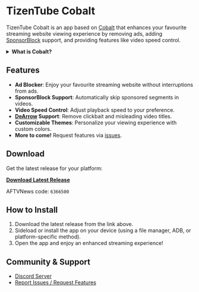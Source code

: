 # TizenTube Cobalt

TizenTube Cobalt is an app based on [Cobalt](https://cobalt.dev) that enhances your favourite streaming website viewing experience by removing ads, adding [SponsorBlock](https://sponsor.ajay.app/) support, and providing features like video speed control.

<details>
<summary><strong>What is Cobalt?</strong></summary>

Cobalt is a lightweight, cross-platform application container and runtime for HTML5-based apps, originally developed by Google for embedded and resource-constrained devices (like smart TVs, set-top boxes, and game consoles). It implements a subset of the W3C HTML5 standard and runs web apps with high performance on a wide range of hardware.

</details>

## Features

- **Ad Blocker**: Enjoy your favourite streaming website without interruptions from ads.
- **SponsorBlock Support**: Automatically skip sponsored segments in videos.
- **Video Speed Control**: Adjust playback speed to your preference.
- **[DeArrow](https://dearrow.ajay.app/) Support**: Remove clickbait and misleading video titles.
- **Customizable Themes**: Personalize your viewing experience with custom colors.
- **More to come!** Request features via [issues](https://github.com/reisxd/TizenTube/issues/new).

## Download

Get the latest release for your platform:

[**Download Latest Release**](https://github.com/reisxd/TizenTube/releases/latest)

AFTVNews code: `6366500`

## How to Install

1. Download the latest release from the link above.
2. Sideload or install the app on your device (using a file manager, ADB, or platform-specific method).
3. Open the app and enjoy an enhanced streaming experience!

## Community & Support

- [Discord Server](https://discord.gg/m2P7v8Y2qR)
- [Report Issues / Request Features](https://github.com/reisxd/TizenTube/issues)
